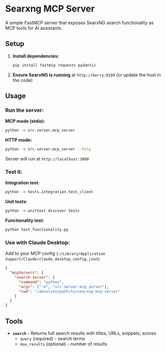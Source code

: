 # Searxng MCP Server

A simple FastMCP server that exposes SearxNG search functionality as MCP tools for AI assistants.

## Setup

1. **Install dependencies:**
   ```bash
   pip install fastmcp requests pydantic
   ```

2. **Ensure SearxNG is running** at `http://berry:8189` (or update the host in the code)

## Usage

### Run the server:

**MCP mode (stdio):**
```bash
python -m src.server.mcp_server
```

**HTTP mode:**
```bash
python -m src.server.mcp_server --http
```
Server will run at `http://localhost:3090`

### Test it:

**Integration test:**
```bash
python -m tests.integration.test_client
```

**Unit tests:**
```bash
python -m unittest discover tests
```

**Functionality test:**
```bash
python test_functionality.py
```

### Use with Claude Desktop:

Add to your MCP config (`~/Library/Application Support/Claude/claude_desktop_config.json`):
```json
{
  "mcpServers": {
    "search-server": {
      "command": "python",
      "args": ["-m", "src.server.mcp_server"],
      "cwd": "/absolute/path/to/searxng-mcp-server"
    }
  }
}
```

## Tools

- **`search`** - Returns full search results with titles, URLs, snippets, scores
  - `query` (required) - search terms
  - `max_results` (optional) - number of results 